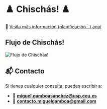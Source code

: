 # ♟️ Chischás! ♟️

🔗 [Visita más información (planificación...) aquí](https://quilt-spoonbill-e9e.notion.site/Chisch-s-por-Miguel-Gamboa-S-nchez-199dff0b3aca80ecb3c8e9e24a2b3d70)

## Flujo de Chischás!
![Flujo de Chischás!](/info/Flujo%20de%20Chischás.png)

## 📬 Contacto

Si tienes cualquier consulta, puedes escribir a:
- 📧 **miguel.gamboasanchez@usp.ceu.es**
- 📧 **contacto.miguelgamboa@gmail.com**

